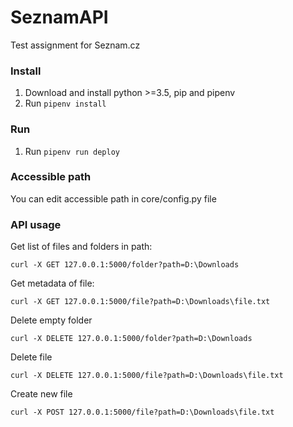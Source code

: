 # SeznamAPI
Test assignment for Seznam.cz

### Install
1. Download and install python >=3.5, pip and pipenv
2. Run `pipenv install`

### Run
1. Run `pipenv run deploy`

### Accessible path
You can edit accessible path in core/config.py file

### API usage
Get list of files and folders in path:
```
curl -X GET 127.0.0.1:5000/folder?path=D:\Downloads
```
Get metadata of file: 
```
curl -X GET 127.0.0.1:5000/file?path=D:\Downloads\file.txt
```
Delete empty folder
```
curl -X DELETE 127.0.0.1:5000/folder?path=D:\Downloads
```
Delete file
```
curl -X DELETE 127.0.0.1:5000/file?path=D:\Downloads\file.txt
```
Create new file
```
curl -X POST 127.0.0.1:5000/file?path=D:\Downloads\file.txt
```